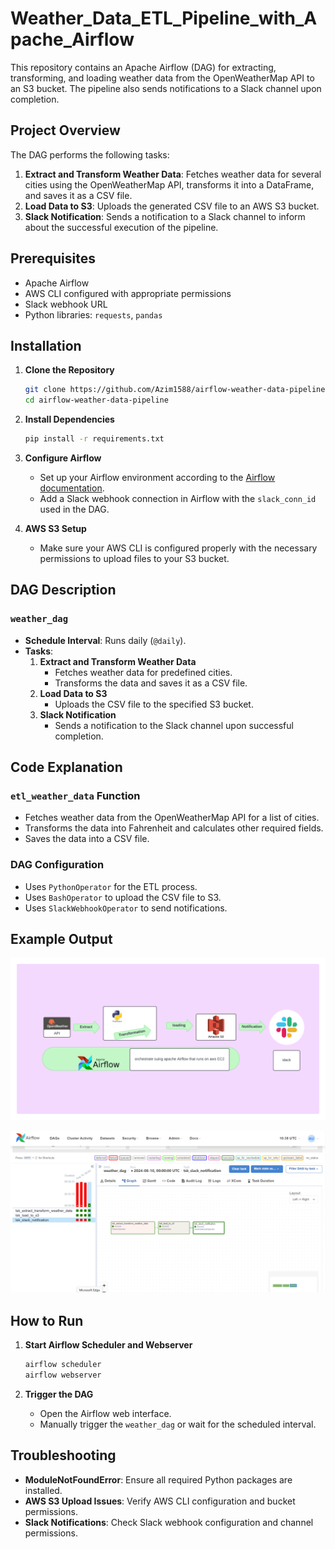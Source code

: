 # Weather_Data_ETL_Pipeline_with_Apache_Airflow
This repository contains an Apache Airflow  (DAG) for extracting, transforming, and loading weather data from the OpenWeatherMap API to an S3 bucket. The pipeline also sends notifications to a Slack channel upon completion.


## Project Overview

The DAG performs the following tasks:
1. **Extract and Transform Weather Data**: Fetches weather data for several cities using the OpenWeatherMap API, transforms it into a DataFrame, and saves it as a CSV file.
2. **Load Data to S3**: Uploads the generated CSV file to an AWS S3 bucket.
3. **Slack Notification**: Sends a notification to a Slack channel to inform about the successful execution of the pipeline.

## Prerequisites

- Apache Airflow
- AWS CLI configured with appropriate permissions
- Slack webhook URL
- Python libraries: `requests`, `pandas`

## Installation

1. **Clone the Repository**

    ```bash
    git clone https://github.com/Azim1588/airflow-weather-data-pipeline.git
    cd airflow-weather-data-pipeline
    ```

2. **Install Dependencies**

    ```bash
    pip install -r requirements.txt
    ```

3. **Configure Airflow**

    - Set up your Airflow environment according to the [Airflow documentation](https://airflow.apache.org/docs/apache-airflow/stable/).
    - Add a Slack webhook connection in Airflow with the `slack_conn_id` used in the DAG.

4. **AWS S3 Setup**

    - Make sure your AWS CLI is configured properly with the necessary permissions to upload files to your S3 bucket.

## DAG Description

### `weather_dag`

- **Schedule Interval**: Runs daily (`@daily`).
- **Tasks**:
    1. **Extract and Transform Weather Data**
        - Fetches weather data for predefined cities.
        - Transforms the data and saves it as a CSV file.
    2. **Load Data to S3**
        - Uploads the CSV file to the specified S3 bucket.
    3. **Slack Notification**
        - Sends a notification to the Slack channel upon successful completion.

## Code Explanation

### `etl_weather_data` Function

- Fetches weather data from the OpenWeatherMap API for a list of cities.
- Transforms the data into Fahrenheit and calculates other required fields.
- Saves the data into a CSV file.

### DAG Configuration

- Uses `PythonOperator` for the ETL process.
- Uses `BashOperator` to upload the CSV file to S3.
- Uses `SlackWebhookOperator` to send notifications.

## Example Output

![Diagram](https://github.com/Azim1588/Weather_Data_ETL_Pipeline_with_Apache_Airflow/blob/main/Weather_Data_ETL_Pipeline_with_Apache_Airflow/image/Weather_api_diagram%20(1).png?raw=true)

![airflow dag](https://github.com/Azim1588/Weather_Data_ETL_Pipeline_with_Apache_Airflow/blob/main/Weather_Data_ETL_Pipeline_with_Apache_Airflow/image/weather_api_dag.png?raw=true)

## How to Run

1. **Start Airflow Scheduler and Webserver**

    ```bash
    airflow scheduler
    airflow webserver
    ```

2. **Trigger the DAG**

    - Open the Airflow web interface.
    - Manually trigger the `weather_dag` or wait for the scheduled interval.

## Troubleshooting

- **ModuleNotFoundError**: Ensure all required Python packages are installed.
- **AWS S3 Upload Issues**: Verify AWS CLI configuration and bucket permissions.
- **Slack Notifications**: Check Slack webhook configuration and channel permissions.

